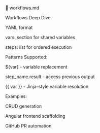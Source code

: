 📄 workflows.md

Workflows Deep Dive

YAML format

vars: section for shared variables

steps: list for ordered execution

Patterns Supported:

${var} - variable replacement

step_name.result - access previous output

{{ var }} - Jinja-style variable resolution

Examples:

CRUD generation

Angular frontend scaffolding

GitHub PR automation